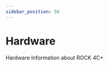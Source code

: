```yaml
---
sidebar_position: 50
---
```


# Hardware

Hardware Information about ROCK 4C+

<!-- <DocCardList /> -->
